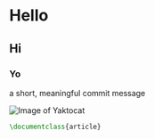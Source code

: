 # Hello 
## Hi
### Yo

a short, meaningful commit message

![Image of Yaktocat](https://octodex.github.com/images/yaktocat.png)

```tex
\documentclass{article}
```
